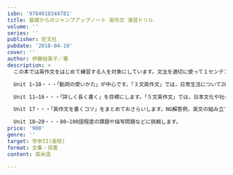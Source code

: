 ```yaml
---
isbn: '9784010344781'
title: 基礎からのジャンプアップノート 英作文 演習ドリル
volume: ''
series: ''
publisher: 旺文社
pubdate: '2018-04-19'
cover: ''
author: 伊藤裕美子／著
description: >
  この本では英作文をはじめて練習する人を対象にしています。文法を適切に使って１センテンスの文を正しく書くことから始めて，20―40語（英検では３級レベル），50―65語（英検では準２級レベル）で文章を書くことを目標に学習します。どんどん書き込んで英語を覚えていくドリル形式になっています。

  Unit 1―10・・・「動詞の使いかた」が中心です。「３文英作文」では，日常生活について20?40語程度で書く練習をします。

  Unit 11―16・・・「詳しく長く書く」を目標にします。「５文英作文」では，日本文化や社会問題について50―65語程度で書く練習をします。

  Unit 17・・・「英作文を書くコツ」をまとめておさらいします。NG解答例，英文の組み立て方の例，自己添削の例を確認します。

  Unit 18―20・・・80―100語程度の課題や描写問題などに挑戦します。
price: '900'
genre: ''
target: 学参II(高校)
format: 全集・双書
content: 英米語

---
```

